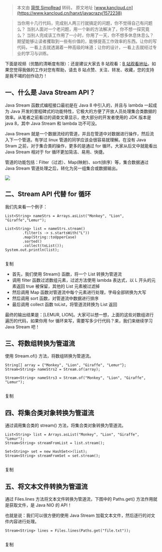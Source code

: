 > 本文由 [简悦 SimpRead](http://ksria.com/simpread/) 转码， 原文地址 [www.kancloud.cn](https://www.kancloud.cn/hanxt/javacrazy/1572238)

> 当你用十几行代码，完成别人两三行就搞定的问题，你不觉得自己有问题么？ 当别人面对一个老问题，用一个新的方法解决了，你不想一探究竟么？ 当别人完成该工作用了一小时，你用了一天，你不想多休息休息么？ 期望能够让读者攫取到一些有价值的，能够提高工作效率的东西。让你的写代码，一看上去就透漏着一种高级的味道；让你的设计，一看上去就经过专业的学习与训练。

下面是视频（优酷的清晰度有限）：还是建议大家去 B 站观看：[B 站观看地址](https://www.bilibili.com/video/BV1sE411P7C1/)。如果您觉得我做的工作对您有帮助，请去 B 站点赞、关注、转发、收藏，您的支持是我不竭的创作动力！

一、什么是 Java Stream API？
----------------------

Java Stream 函数式编程接口最初是在 Java 8 中引入的，并且与 lambda 一起成为 Java 开发的里程碑式的功能特性，它极大的方便了开放人员处理集合类数据的效率。从笔者之前看过的调查文章显示，绝大部分的开发者使用的 JDK 版本是 java 8，其中 Java Stream 和 lambda 功不可没。

Java Stream 就是一个数据流经的管道，并且在管道中对数据进行操作，然后流入下一个管道。有学过 linux 管道的同学应该会很容易就理解。在没有 Java Stram 之前，对于集合类的操作，更多的是通过 for 循环。大家从后文中就能看出 Java Stream 相对于 for 循环更加简洁、易用、快捷。

管道的功能包括：Filter（过滤）、Map(映射)、sort(排序）等，集合数据通过 Java Stream 管道处理之后，转化为另一组集合或数据输出。

![](http://cdn.zimug.com/javaStream1-2.jpg)

二、Stream API 代替 for 循环
----------------------

我们先来看一个例子：

```
List<String> nameStrs = Arrays.asList("Monkey", "Lion", "Giraffe","Lemur");

List<String> list = nameStrs.stream()
        .filter(s -> s.startsWith("L"))
        .map(String::toUpperCase)
        .sorted()
        .collect(toList());
System.out.println(list);


```

复制

*   首先，我们使用 Stream() 函数，将一个 List 转换为管道流
*   调用 filter 函数过滤数组元素，过滤方法使用 lambda 表达式，以 L 开头的元素返回 true 被保留，其他的 List 元素被过滤掉
*   然后调用 Map 函数对管道流中每个元素进行处理，字母全部转换为大写
*   然后调用 sort 函数，对管道流中数据进行排序
*   最后调用 collect 函数 toList，将管道流转换为 List 返回

最终的输出结果是：[LEMUR, LION]。大家可以想一想，上面的这些对数组进行遍历的代码，如果你用 for 循环来写，需要写多少行代码？来，我们来继续学习 Java Stream 吧！

三、将数组转换为管道流
-----------

使用 Stream.of() 方法，将数组转换为管道流。

```
String[] array = {"Monkey", "Lion", "Giraffe", "Lemur"};
Stream<String> nameStrs2 = Stream.of(array);

Stream<String> nameStrs3 = Stream.of("Monkey", "Lion", "Giraffe", "Lemur");


```

复制

四、将集合类对象转换为管道流
--------------

通过调用集合类的 stream() 方法，将集合类对象转换为管道流。

```
List<String> list = Arrays.asList("Monkey", "Lion", "Giraffe", "Lemur");
Stream<String> streamFromList = list.stream();

Set<String> set = new HashSet<>(list);
Stream<String> streamFromSet = set.stream();


```

复制

五、将文本文件转换为管道流
-------------

通过 Files.lines 方法将文本文件转换为管道流，下图中的 Paths.get() 方法作用就是获取文件，是 Java NIO 的 API！

也就是说：我们可以很方便的使用 Java Stream 加载文本文件，然后逐行的对文件内容进行处理。

```
Stream<String> lines = Files.lines(Paths.get("file.txt"));


```

复制